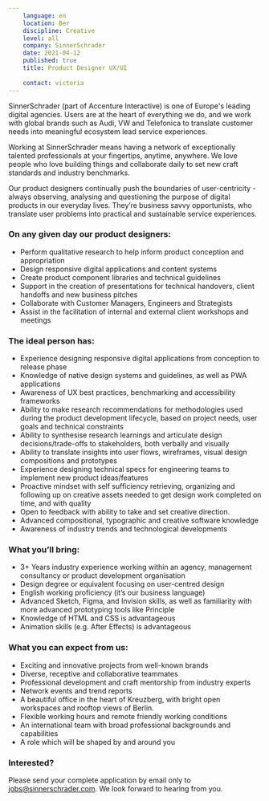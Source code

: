 ```yaml
---
    language: en
    location: Ber
    discipline: Creative
    level: all
    company: SinnerSchrader
    date: 2021-04-12
    published: true
    title: Product Designer UX/UI
    
    contact: victoria
---
```


SinnerSchrader (part of Accenture Interactive) is one of Europe's leading digital agencies. Users are at the heart of everything we do, and we work with global brands such as Audi, VW and Telefonica to translate customer needs into meaningful ecosystem lead service experiences.

Working at SinnerSchrader means having a network of exceptionally talented professionals at your fingertips, anytime, anywhere. We love people who love building things and collaborate daily to set new craft standards and industry benchmarks.

Our product designers continually push the boundaries of user-centricity - always observing, analysing and questioning the purpose of digital products in our everyday lives. They’re business savvy opportunists, who translate user problems into practical and sustainable service experiences. 

### On any given day our product designers:

- Perform qualitative research to help inform product conception and appropriation
- Design responsive digital applications and content systems
- Create product component libraries and technical guidelines
- Support in the creation of presentations for technical handovers, client handoffs and new business pitches
- Collaborate with Customer Managers, Engineers and Strategists
-	Assist in the facilitation of internal and external client workshops and meetings

### The ideal person has:

-	Experience designing responsive digital applications from conception to release phase
-	Knowledge of native design systems and guidelines, as well as PWA applications
-	Awareness of UX best practices, benchmarking and accessibility frameworks
-	Ability to make research recommendations for methodologies used during the product development lifecycle, based on project needs, user goals and technical constraints
-	Ability to synthesise research learnings and articulate design decisions/trade-offs to stakeholders, both verbally and visually
-	Ability to translate insights into user flows, wireframes, visual design compositions and prototypes
-	Experience designing technical specs for engineering teams to implement new product ideas/features
-	Proactive mindset with self sufficiency retrieving, organizing and following up on creative assets needed to get design work completed on time, and with quality
-	Open to feedback with ability to take and set creative direction.
-	Advanced compositional, typographic and creative software knowledge
-	Awareness of industry trends and technological developments

### What you’ll bring:

-	3+ Years industry experience working within an agency, management consultancy or product development organisation
-	Design degree or equivalent focusing on user-centred design 
-	English working proficiency (it’s our business language)
-	Advanced Sketch, Figma, and Invision skills, as well as familiarity with more advanced prototyping tools like Principle
-	Knowledge of HTML and CSS is advantageous
- Animation skills (e.g. After Effects) is advantageous

### What you can expect from us:

- Exciting and innovative projects from well-known brands
-	Diverse, receptive and collaborative teammates
-	Professional development and craft mentorship from industry experts
-	Network events and trend reports 
-	A beautiful office in the heart of Kreuzberg, with bright open workspaces and rooftop views of Berlin.
-	Flexible working hours and remote friendly working conditions
-	An international team with broad professional backgrounds and capabilities
-	A role which will be shaped by and around you

### Interested?

Please send your complete application by email only to <jobs@sinnerschrader.com>. We look forward to hearing from you.
